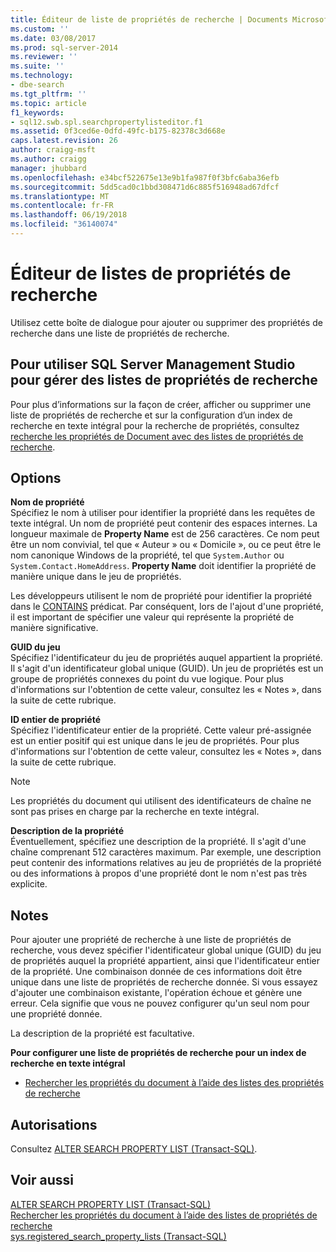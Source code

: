 ```yaml
---
title: Éditeur de liste de propriétés de recherche | Documents Microsoft
ms.custom: ''
ms.date: 03/08/2017
ms.prod: sql-server-2014
ms.reviewer: ''
ms.suite: ''
ms.technology:
- dbe-search
ms.tgt_pltfrm: ''
ms.topic: article
f1_keywords:
- sql12.swb.spl.searchpropertylisteditor.f1
ms.assetid: 0f3ced6e-0dfd-49fc-b175-82378c3d668e
caps.latest.revision: 26
author: craigg-msft
ms.author: craigg
manager: jhubbard
ms.openlocfilehash: e34bcf522675e13e9b1fa987f0f3bfc6aba36efb
ms.sourcegitcommit: 5dd5cad0c1bbd308471d6c885f516948ad67dfcf
ms.translationtype: MT
ms.contentlocale: fr-FR
ms.lasthandoff: 06/19/2018
ms.locfileid: "36140074"
---
```

# <a name="search-property-list-editor"></a>Éditeur de listes de propriétés de recherche
  Utilisez cette boîte de dialogue pour ajouter ou supprimer des propriétés de recherche dans une liste de propriétés de recherche.  
  
## <a name="to-use-sql-server-management-studio-to-manage-search-property-lists"></a>Pour utiliser SQL Server Management Studio pour gérer des listes de propriétés de recherche  
 Pour plus d’informations sur la façon de créer, afficher ou supprimer une liste de propriétés de recherche et sur la configuration d’un index de recherche en texte intégral pour la recherche de propriétés, consultez [recherche les propriétés de Document avec des listes de propriétés de recherche](../relational-databases/search/search-document-properties-with-search-property-lists.md).  
  
## <a name="options"></a>Options  
 **Nom de propriété**  
 Spécifiez le nom à utiliser pour identifier la propriété dans les requêtes de texte intégral. Un nom de propriété peut contenir des espaces internes. La longueur maximale de **Property Name** est de 256 caractères. Ce nom peut être un nom convivial, tel que « Auteur » ou « Domicile », ou ce peut être le nom canonique Windows de la propriété, tel que `System.Author` ou `System.Contact.HomeAddress`. **Property Name** doit identifier la propriété de manière unique dans le jeu de propriétés.  
  
 Les développeurs utilisent le nom de propriété pour identifier la propriété dans le [CONTAINS](/sql/t-sql/queries/contains-transact-sql) prédicat. Par conséquent, lors de l'ajout d'une propriété, il est important de spécifier une valeur qui représente la propriété de manière significative.  
  
 **GUID du jeu**  
 Spécifiez l'identificateur du jeu de propriétés auquel appartient la propriété. Il s'agit d'un identificateur global unique (GUID). Un jeu de propriétés est un groupe de propriétés connexes du point du vue logique. Pour plus d'informations sur l'obtention de cette valeur, consultez les « Notes », dans la suite de cette rubrique.  
  
 **ID entier de propriété**  
 Spécifiez l'identificateur entier de la propriété. Cette valeur pré-assignée est un entier positif qui est unique dans le jeu de propriétés. Pour plus d'informations sur l'obtention de cette valeur, consultez les « Notes », dans la suite de cette rubrique.  
  
> [!NOTE]  
>  Les propriétés du document qui utilisent des identificateurs de chaîne ne sont pas prises en charge par la recherche en texte intégral.  
  
 **Description de la propriété**  
 Éventuellement, spécifiez une description de la propriété. Il s'agit d'une chaîne comprenant 512 caractères maximum. Par exemple, une description peut contenir des informations relatives au jeu de propriétés de la propriété ou des informations à propos d'une propriété dont le nom n'est pas très explicite.  
  
## <a name="remarks"></a>Notes  
 Pour ajouter une propriété de recherche à une liste de propriétés de recherche, vous devez spécifier l'identificateur global unique (GUID) du jeu de propriétés auquel la propriété appartient, ainsi que l'identificateur entier de la propriété. Une combinaison donnée de ces informations doit être unique dans une liste de propriétés de recherche donnée. Si vous essayez d'ajouter une combinaison existante, l'opération échoue et génère une erreur. Cela signifie que vous ne pouvez configurer qu'un seul nom pour une propriété donnée.  
  
 La description de la propriété est facultative.  
  
 **Pour configurer une liste de propriétés de recherche pour un index de recherche en texte intégral**  
  
-   [Rechercher les propriétés du document à l’aide des listes des propriétés de recherche](../relational-databases/search/search-document-properties-with-search-property-lists.md)  
  
## <a name="permissions"></a>Autorisations  
 Consultez [ALTER SEARCH PROPERTY LIST &#40;Transact-SQL&#41;](/sql/t-sql/statements/alter-search-property-list-transact-sql).  
  
## <a name="see-also"></a>Voir aussi  
 [ALTER SEARCH PROPERTY LIST &#40;Transact-SQL&#41;](/sql/t-sql/statements/alter-search-property-list-transact-sql)   
 [Rechercher les propriétés du document à l’aide des listes de propriétés de recherche](../relational-databases/search/search-document-properties-with-search-property-lists.md)   
 [sys.registered_search_property_lists &#40;Transact-SQL&#41;](/sql/relational-databases/system-catalog-views/sys-registered-search-property-lists-transact-sql)  
  
  
